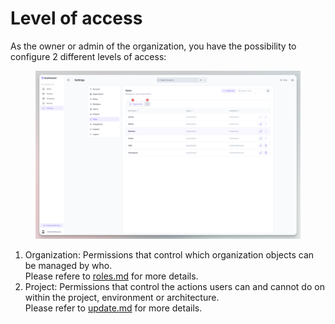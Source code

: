 # Level of access

As the owner or admin of the organization, you have the possibility to configure 2 different levels of access:

<figure><img src="../../.gitbook/assets/CleanShot 2025-04-11 at 15.27.22@2x (1).png" alt=""><figcaption></figcaption></figure>

1. Organization: Permissions that control which organization objects can be managed by who.\
   Please refere to [roles.md](roles.md "mention") for more details.
2. Project: Permissions that control the actions users can and cannot do on within the project, environment or architecture.\
   Please refer to [update.md](update.md "mention") for more details.
